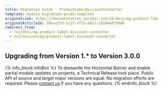 ```yaml
---
title: Migration Guide - ProductLabelDiscountConnector
template: module-migration-guide-template
originalLink: https://documentation.spryker.com/v2/docs/mg-product-label-discount-connector
originalArticleId: 38ece27d-5c27-4f7a-b617-c0104e0750d6
redirect_from:
  - /v2/docs/mg-product-label-discount-connector
  - /v2/docs/en/mg-product-label-discount-connector
---
```


## Upgrading from Version 1.* to Version 3.0.0


{% info_block infoBox %}
To dismantle the Horizontal Barrier and enable partial module updates on projects, a Technical Release took place. Public API of source and target major versions are equal. No migration efforts are required. Please [contact us](https://spryker.com/en/support/) if you have any questions.
{% endinfo_block %}
